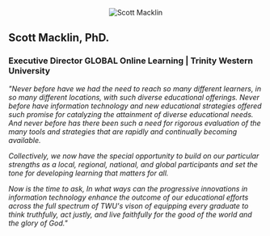 
<p align="center">
  <img src="/user/pages/01.home/03._quote/ScottMacklin.jpg" alt="Scott Macklin" />
</p>

## Scott Macklin, PhD.
### Executive Director GLOBAL Online Learning | Trinity Western University

_"Never before have we had the need to reach so many different   learners, in so many different locations, with such diverse educational offerings. Never before have information technology and new educational strategies offered such promise for catalyzing the attainment of diverse educational needs. And never before has there been such a need for rigorous evaluation of the many tools and strategies that are rapidly and continually becoming available._

_Collectively, we now have the special opportunity to build on our particular strengths as a local, regional, national, and global participants and set the tone for developing learning that matters for all._   

_Now is the time to ask, In what ways can the progressive innovations in information technology enhance the outcome of our educational efforts across the full spectrum of TWU's vison of equipping every graduate to think truthfully, act justly, and live faithfully for the good of the world and the glory of God."_
